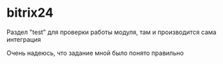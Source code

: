 # bitrix24


Раздел "test" для проверки работы модуля, там и производится сама интеграция

Очень надеюсь, что задание мной было понято правильно
